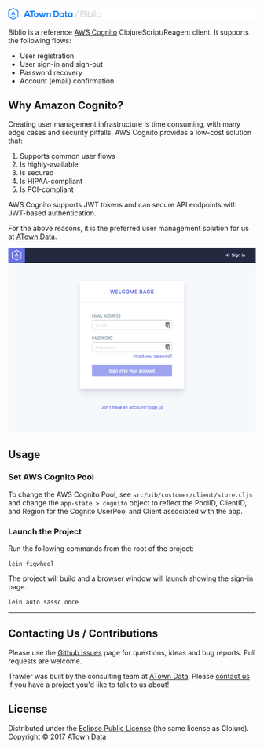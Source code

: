 [![ATown Data](/resources/public/img/banner.png)](https://www.atowndata.com)

Biblio is a reference [AWS Cognito](https://aws.amazon.com/cognito/) ClojureScript/Reagent client. It supports the following flows:
* User registration
* User sign-in and sign-out
* Password recovery
* Account (email) confirmation

## Why Amazon Cognito?

Creating user management infrastructure is time consuming, with many edge cases and security pitfalls. AWS Cognito provides a low-cost solution that:
1. Supports common user flows
1. Is highly-available
1. Is secured
1. Is HIPAA-compliant
1. Is PCI-compliant

AWS Cognito supports JWT tokens and can secure API endpoints with JWT-based authentication.

For the above reasons, it is the preferred user management solution for us at [ATown Data](https://www.atowndata.com).

![ATown Data](/resources/public/img/screen.png)

## Usage

### Set AWS Cognito Pool

To change the AWS Cognito Pool, see `src/bib/customer/client/store.cljs` and change the `app-state > cognito` object to reflect the PoolID, ClientID, and Region for the Cognito UserPool and Client associated with the app.

### Launch the Project

Run the following commands from the root of the project: 

```
lein figwheel
```

The project will build and a browser window will launch showing the sign-in page.

```
lein auto sassc once
```

---

## Contacting Us / Contributions

Please use the [Github Issues](https://github.com/atowndata/trawler/issues) page for questions, ideas and bug reports. Pull requests are welcome.

Trawler was built by the consulting team at [ATown Data](https://www.atowndata.com). Please [contact us](https://atowndata.com/contact/) if you have a project you'd like to talk to us about!


## License

Distributed under the [Eclipse Public License](https://www.eclipse.org/legal/epl-v10.html) (the same license as Clojure).
Copyright &copy; 2017 [ATown Data](https://www.atowndata.com)
